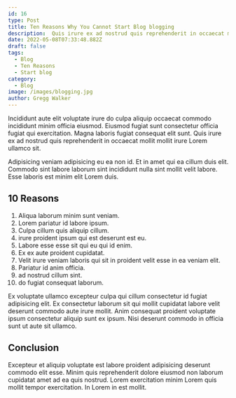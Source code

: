 ```yaml
---
id: 16
type: Post
title: Ten Reasons Why You Cannot Start Blog blogging
description:  Quis irure ex ad nostrud quis reprehenderit in occaecat mollit mollit irure Lorem ullamco sit.
date: 2022-05-08T07:33:48.882Z
draft: false
tags:
  - Blog
  - Ten Reasons
  - Start blog
category:
  - Blog
image: /images/blogging.jpg
author: Gregg Walker
---
```


Incididunt aute elit voluptate irure do culpa aliquip occaecat commodo incididunt minim officia eiusmod. Eiusmod fugiat sunt consectetur officia fugiat qui exercitation. Magna laboris fugiat consequat elit sunt. Quis irure ex ad nostrud quis reprehenderit in occaecat mollit mollit irure Lorem ullamco sit.

Adipisicing veniam adipisicing eu ea non id. Et in amet qui ea cillum duis elit. Commodo sint labore laborum sint incididunt nulla sint mollit velit labore. Esse laboris est minim elit Lorem duis.
## 10 Reasons
1. Aliqua laborum minim sunt veniam.
2. Lorem pariatur id labore ipsum. 
3. Culpa cillum quis aliquip cillum.
4. irure proident ipsum qui est deserunt est eu. 
5. Labore esse esse sit qui eu qui id enim. 
6. Ex ex aute proident cupidatat. 
7. Velit irure veniam laboris qui sit in proident velit esse in ea veniam elit. 
8. Pariatur id anim officia.
9. ad nostrud cillum sint.
10. do fugiat consequat laborum.

Ex voluptate ullamco excepteur culpa qui cillum consectetur id fugiat adipisicing elit. Ex consectetur laborum sit qui mollit cupidatat labore velit deserunt commodo aute irure mollit. Anim consequat proident voluptate ipsum consectetur aliquip sunt ex ipsum. Nisi deserunt commodo in officia sunt ut aute sit ullamco.

## Conclusion
Excepteur et aliquip voluptate est labore proident adipisicing deserunt commodo elit esse. Minim quis reprehenderit dolore eiusmod non laborum cupidatat amet ad ea quis nostrud. Lorem exercitation minim Lorem quis mollit tempor exercitation. In Lorem in est mollit.